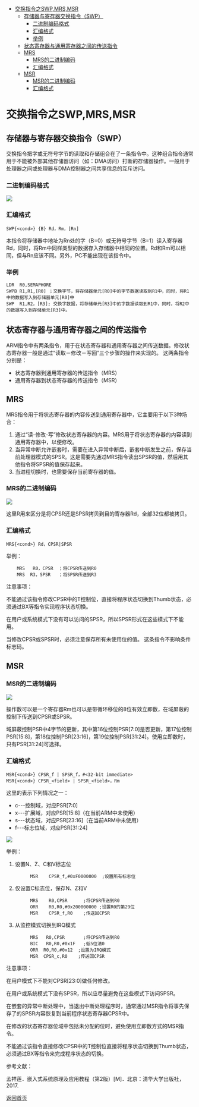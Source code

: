 - [交换指令之SWP,MRS,MSR](#交换指令之swpmrsmsr)
  - [存储器与寄存器交换指令（SWP）](#存储器与寄存器交换指令swp)
    - [二进制编码格式](#二进制编码格式)
    - [汇编格式](#汇编格式)
    - [举例](#举例)
  - [状态寄存器与通用寄存器之间的传送指令](#状态寄存器与通用寄存器之间的传送指令)
  - [MRS](#mrs)
    - [MRS的二进制编码](#mrs的二进制编码)
    - [汇编格式](#汇编格式-1)
  - [MSR](#msr)
    - [MSR的二进制编码](#msr的二进制编码)
    - [汇编格式](#汇编格式-2)


# 交换指令之SWP,MRS,MSR

## 存储器与寄存器交换指令（SWP）

交换指令把字或无符号字节的读取和存储组合在了一条指令中。这种组合指令通常用于不能被外部其他存储器访问（如：DMA访问）打断的存储器操作。一般用于处理器之间或处理器与DMA控制器之间共享信息的互斥访问。

### 二进制编码格式

![](https://raw.githubusercontent.com/timerring/picgo/master/picbed/image-20221223093025077.png)

### 汇编格式

```assembly
SWP{<cond>} {B} Rd，Rm，[Rn] 
```

本指令将存储器中地址为Rn处的字（B=0）或无符号字节（B=1）读入寄存器Rd，同时，将Rm中同样类型的数据存入存储器中相同的位置。Rd和Rm可以相同，但与Rn应该不同。另外，PC不能出现在该指令中。

### 举例

```assembly
LDR  R0,SEMAPHORE
SWPB R1,R1,[R0] ；交换字节，将存储器单元[R0]中的字节数据读取到R1中，同时，将R1中的数据写入到存储器单元[R0]中 
SWP  R1,R2，[R3]; 交换字数据，将存储单元[R3]中的字数据读取到R1中，同时，将R2中的数据写入到存储单元[R3]中。               
```

## 状态寄存器与通用寄存器之间的传送指令

 ARM指令中有两条指令，用于在状态寄存器和通用寄存器之间传送数据。修改状态寄存器一般是通过“读取－修改－写回”三个步骤的操作来实现的。 这两条指令分别是：

+ 状态寄存器到通用寄存器的传送指令（MRS）
+ 通用寄存器到状态寄存器的传送指令（MSR） 

## MRS 

MRS指令用于将状态寄存器的内容传送到通用寄存器中，它主要用于以下3种场合：

1. 通过“读-修改-写”修改状态寄存器的内容。MRS用于将状态寄存器的内容读到通用寄存器中，以便修改。
2. 当异常中断允许嵌套时，需要在进入异常中断后，嵌套中断发生之前，保存当前处理器模式的SPSR。这是需要先通过MRS指令读出SPSR的值，然后用其他指令将SPSR的值保存起来。
3. 当进程切换时，也需要保存当前寄存器的值。

### MRS的二进制编码

![](https://raw.githubusercontent.com/timerring/picgo/master/picbed/image-20221223093156570.png)

这里R用来区分是将CPSR还是SPSR拷贝到目的寄存器Rd，全部32位都被拷贝。

### 汇编格式

```assembly
MRS{<cond>} Rd，CPSR|SPSR 
```

举例：

```assembly
    MRS   R0，CPSR  ；将CPSR传送到R0 
    MRS  R3，SPSR   ；将SPSR传送到R3 
```

注意事项：

不能通过该指令修改CPSR中的T控制位，直接将程序状态切换到Thumb状态，必须通过BX等指令实现程序状态切换。

在用户或系统模式下没有可以访问的SPSR，所以SPSR形式在这些模式下不能用。

当修改CPSR或SPSR时，必须注意保存所有未使用位的值。
这条指令不影响条件标志码。

## MSR

### MSR的二进制编码

![](https://raw.githubusercontent.com/timerring/picgo/master/picbed/image-20221223093247065.png)

操作数可以是一个寄存器Rm也可以是带循环移位的8位有效立即数，在域屏蔽的控制下传送到CPSR或SPSR。

域屏蔽控制PSR中4字节的更新，其中第16位控制PSR[7:0]是否更新，第17位控制PSR[15:8]，第18位控制PSR[23:16]，第19位控制PSR[31:24]。使用立即数时，只有PSR[31:24]可选择。

### 汇编格式

```assembly
MSR{<cond>} CPSR_f | SPSR_f，#<32-bit immediate>
MSR{<cond>} CPSR_<field> | SPSR_<field>，Rm 
```

这里的<field>表示下列情况之一：

+ c---控制域，对应PSR[7:0]
+ x---扩展域，对应PSR[15:8]（在当前ARM中未使用）
+ s---状态域，对应PSR[23:16]（在当前ARM中未使用）
+ f---标志位域，对应PSR[31:24]

![](https://raw.githubusercontent.com/timerring/picgo/master/picbed/image-20221223093315822.png)

举例：

1. 设置N、Z、C和V标志位

```assembly
         MSR    CPSR_f,#0xF0000000  ;设置所有标志位 
```

2. 仅设置C标志位，保存N、Z和V

```assembly
         MRS    R0,CPSR      ;将CPSR传送到R0
         ORR    R0,R0,#0x200000000 ;设置R0的第29位
         MSR    CPSR_f,R0    ;传送回CPSR
```

3. 从监控模式切换到IRQ模式

```assembly
         MRS   R0,CPSR       ;将CPSR传送到R0
         BIC   R0,R0,#0x1F   ;低5位清0
         ORR  R0,R0,#0x12  ;设置为IRQ模式
         MSR  CPSR_c,R0    ;传送回CPSR
```

注意事项：

在用户模式下不能对CPSR[23:0]做任何修改。

在用户或系统模式下没有SPSR，所以应尽量避免在这些模式下访问SPSR。

在嵌套的异常中断处理中，当退出中断处理程序时，通常通过MSR指令将事先保存了的SPSR内容恢复到当前程序状态寄存器CPSR中。

在修改的状态寄存器位域中包括未分配的位时，避免使用立即数方式的MSR指令。

不能通过该指令直接修改CPSR中的T控制位直接将程序状态切换到Thumb状态，必须通过BX等指令来完成程序状态的切换。



参考文献：

孟祥莲．嵌入式系统原理及应用教程（第2版）[M]．北京：清华大学出版社，2017.



[返回首页](https://github.com/timerring/hardware-tutorial)